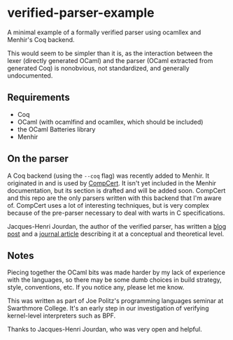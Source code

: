 # verified-parser-example
A minimal example of a formally verified parser using ocamllex and Menhir's Coq
backend.

This would seem to be simpler than it is, as the interaction between the lexer
(directly generated OCaml) and the parser (OCaml extracted from generated Coq)
is nonobvious, not standardized, and generally undocumented.

## Requirements

* Coq
* OCaml (with ocamlfind and ocamllex, which should be included)
* the OCaml Batteries library
* Menhir

## On the parser

A Coq backend (using the `--coq` flag) was recently added to Menhir. It
originated in and is used by [CompCert](http://compcert.inria.fr/). It isn't
yet included in the Menhir documentation, but its section is drafted and will
be added soon.  CompCert and this repo are the only parsers written with this
backend that I'm aware of. CompCert uses a lot of interesting techniques, but
is very complex because of the pre-parser necessary to deal with warts in
C specifications.

Jacques-Henri Jourdan, the author of the verified parser, has written a
[blog post](http://gallium.inria.fr/~scherer/gagallium/verifying-a-parser-for-a-c-compiler/index.html)
and a [journal article](http://gallium.inria.fr/~xleroy/publi/validated-parser.pdf)
describing it at a conceptual and theoretical level.

## Notes

Piecing together the OCaml bits was made harder by my lack of experience with
the languages, so there may be some dumb choices in build strategy, style,
conventions, etc. If you notice any, please let me know.

This was written as part of Joe Politz's programming languages seminar at
Swarthmore College. It's an early step in our investigation of verifying
kernel-level interpreters such as BPF.

Thanks to Jacques-Henri Jourdan, who was very open and helpful.
